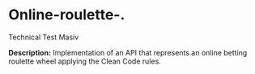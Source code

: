 # Online-roulette-.
Technical Test Masiv 

**Description:** Implementation of an API that represents an online betting roulette wheel applying the Clean Code rules. 

